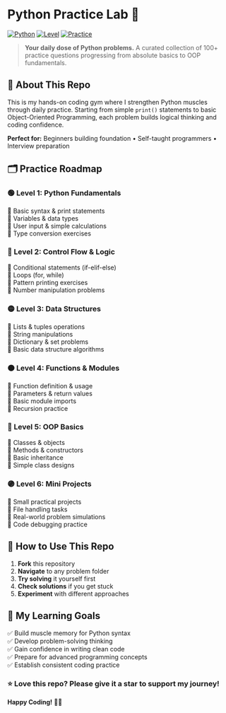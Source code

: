 # Python Practice Lab 🧪

[![Python](https://img.shields.io/badge/Python-3.8%2B-blue)](https://www.python.org/)
[![Level](https://img.shields.io/badge/Level-Beginner%20to%20Intermediate-green)](https://github.com/DaniaFarooq/python-practice-lab)
[![Practice](https://img.shields.io/badge/Practice-100%2B%20Problems-orange)](https://github.com/DaniaFarooq/python-practice-lab)

> **Your daily dose of Python problems.** A curated collection of 100+ practice questions progressing from absolute basics to OOP fundamentals.

## 📖 About This Repo

This is my hands-on coding gym where I strengthen Python muscles through daily practice. Starting from simple `print()` statements to basic Object-Oriented Programming, each problem builds logical thinking and coding confidence.

**Perfect for:** Beginners building foundation • Self-taught programmers • Interview preparation

## 🗂️ Practice Roadmap

### 🟢 Level 1: Python Fundamentals
🔹 Basic syntax & print statements  
🔹 Variables & data types  
🔹 User input & simple calculations  
🔹 Type conversion exercises

### 🔵 Level 2: Control Flow & Logic
🔹 Conditional statements (if-elif-else)  
🔹 Loops (for, while)  
🔹 Pattern printing exercises  
🔹 Number manipulation problems

### 🟡 Level 3: Data Structures
🔹 Lists & tuples operations  
🔹 String manipulations  
🔹 Dictionary & set problems  
🔹 Basic data structure algorithms

### 🟠 Level 4: Functions & Modules
🔹 Function definition & usage  
🔹 Parameters & return values  
🔹 Basic module imports  
🔹 Recursion practice

### 🔴 Level 5: OOP Basics
🔹 Classes & objects  
🔹 Methods & constructors  
🔹 Basic inheritance  
🔹 Simple class designs

### 🟣 Level 6: Mini Projects
🔹 Small practical projects  
🔹 File handling tasks  
🔹 Real-world problem simulations  
🔹 Code debugging practice

## 🚀 How to Use This Repo

1. **Fork** this repository
2. **Navigate** to any problem folder
3. **Try solving** it yourself first
4. **Check solutions** if you get stuck
5. **Experiment** with different approaches

## 🎯 My Learning Goals
✅ Build muscle memory for Python syntax  
✅ Develop problem-solving thinking  
✅ Gain confidence in writing clean code  
✅ Prepare for advanced programming concepts  
✅ Establish consistent coding practice

### ⭐ Love this repo? Please give it a star to support my journey!

**Happy Coding!** 🐍✨
